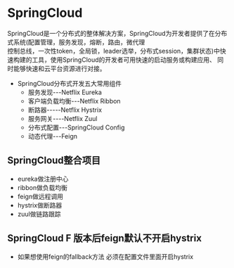 # SpringCloud
SpringCloud是一个分布式的整体解决方案，SpringCloud为开发者提供了在分布式系统(配置管理，服务发现，熔断，路由，微代理  
控制总线，一次性token，全局锁，leader选举，分布式session，集群状态)中快速构建的工具，使用SpringCloud的开发者可用快速的启动服务或构建应用、
同时能够快速和云平台资源进行对接。
- SpringCloud分布式开发五大常用组件
  -   服务发现---Netflix Eureka
  -   客户端负载均衡---Netflix Ribbon
  -   断路器-----Netflix Hystrix
  -   服务网关----Netflix Zuul
  -   分布式配置---SpringCloud Config
  -   动态代理---Feign 
  
  
  
## SpringCloud整合项目
- eureka做注册中心
- ribbon做负载均衡
- feign做远程调用
- hystrix做断路器
- zuul做链路跟踪



## SpringCloud F 版本后feign默认不开启hystrix
- 如果想使用feign的fallback方法 必须在配置文件里面开启hystrix